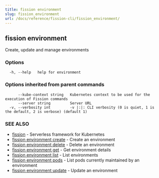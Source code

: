 ```yaml
---
title: fission environment
slug: fission_environment
url: /docs/reference/fission-cli/fission_environment/
---
```

## fission environment

Create, update and manage environments

### Options

```
  -h, --help   help for environment
```

### Options inherited from parent commands

```
      --kube-context string   Kubernetes context to be used for the execution of Fission commands
      --server string         Server URL
  -v, --verbosity int         -v |:|: CLI verbosity (0 is quiet, 1 is the default, 2 is verbose) (default 1)
```

### SEE ALSO

* [fission](/docs/reference/fission-cli/fission/)	 - Serverless framework for Kubernetes
* [fission environment create](/docs/reference/fission-cli/fission_environment_create/)	 - Create an environment
* [fission environment delete](/docs/reference/fission-cli/fission_environment_delete/)	 - Delete an environment
* [fission environment get](/docs/reference/fission-cli/fission_environment_get/)	 - Get environment details
* [fission environment list](/docs/reference/fission-cli/fission_environment_list/)	 - List environments
* [fission environment pods](/docs/reference/fission-cli/fission_environment_pods/)	 - List pods currently maintained by an environment
* [fission environment update](/docs/reference/fission-cli/fission_environment_update/)	 - Update an environment

